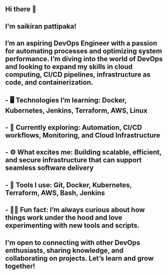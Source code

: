 ## Hi there 👋
## I'm saikiran pattipaka!

## I’m an aspiring DevOps Engineer with a passion for automating processes and optimizing system performance. I’m diving into the world of DevOps and looking to expand my skills in cloud computing, CI/CD pipelines, infrastructure as code, and containerization.


## - 🖥️ Technologies I’m learning: Docker, Kubernetes, Jenkins, Terraform, AWS, Linux
## - 🌱 Currently exploring: Automation, CI/CD workflows, Monitoring, and Cloud Infrastructure
## - ⚙️ What excites me: Building scalable, efficient, and secure infrastructure that can support seamless software delivery
## - 🔧 Tools I use: Git, Docker, Kubernetes, Terraform, AWS, Bash, Jenkins
## - 🧑‍💻 Fun fact: I’m always curious about how things work under the hood and love experimenting with new tools and scripts.

  
## I'm open to connecting with other DevOps enthusiasts, sharing knowledge, and collaborating on projects. Let’s learn and grow together!

<!--
**saikiranpattipaka/saikiranpattipaka** is a ✨ _special_ ✨ repository because its `README.md` (this file) appears on your GitHub profile.

Here are some ideas to get you started:

- 🔭 I’m currently working on ...
- 🌱 I’m currently learning ...
- 👯 I’m looking to collaborate on ...
- 🤔 I’m looking for help with ...
- 💬 Ask me about ...
- 📫 How to reach me: ...
- 😄 Pronouns: ...
- ⚡ Fun fact: ...
-->
